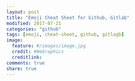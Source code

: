 ```yaml
---
layout: post
title: "Emoji Cheat Sheet for Github, Gitlab"
modified: 2017-07-21
categories: "github"
tags: [emoji, cheat-sheet, github, gitlagb]
image:
  feature: #/images/image.jpg
  credit: #WeGraphics
  creditlink: 
comments: true
share: true
---
```


<script src="https://gist.github.com/qvil/5459b7dca926258cd536f8da86581136.js"></script>